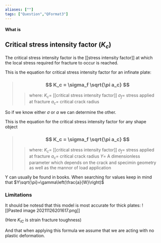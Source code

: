 ```yaml
---
aliases: [""]
tags: ["Question","QFormat3"]
---
```


#### What is
## Critical stress intensity factor ($K_c$)
The critical stress intensity factor is the [[stress intensity factor]] at which the local stress required for fracture to occur is reached.

This is the equation for critical stress intensity factor for an infinate plate:

> ### $$ K_c = \sigma_f \sqrt{\pi a_c} $$ 
>> where:
>> $K_c=$ [[critical stress intensity factor]] 
>> $\sigma_f=$ stress applied at fracture
>> $a_c=$ critical crack radius

So if we know either $\sigma$ or $a$ we can determine the other.

This is the equation for the critical stress intensity factor for any shape object

> ### $$ K_c = \sigma_f \sqrt{\pi a_c} $$ 
>> where:
>> $K_c=$ [[critical stress intensity factor]] 
>> $\sigma_f=$ stress applied at fracture
>> $a_c=$ critical crack radius
>> $Y=$ A dimensionless parameter which depends on the crack and specimin geometry as well as the mannor of load application

Y can usually be found in books. When searching for values keep in mind that $Y\sqrt{\pi}=\gamma\left(\frac{a}{W}\right)$

### Limitations
It should be notesd that this model is most accurate for thick plates:
![[Pasted image 20211126201617.png]]

(Here $K_{IC}$ is strain fracture toughness)

And that when applying this formula we assume that we are acting with no plastic deformation.
